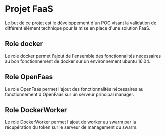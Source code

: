# Projet FaaS

Le but de ce projet est le développement d'un POC visant la validation de différent élément technique pour la mise en place d'une solution FaaS.

## Role docker

Le role docker permet l'ajout de l'ensemble des fonctionnalités nécessaires au bon fonctionnement de docker sur un environnement ubuntu 16.04.

## Role OpenFaas

Le role OpenFaas permet l'ajout des fonctionnalités nécessaires au fonctionnement d'OpenFaas sur un serveur principal manager.

## Role DockerWorker

Le role DockerWorker permet l'ajout de worker au swarm par la récupération du token sur le serveur de management du swarm.
